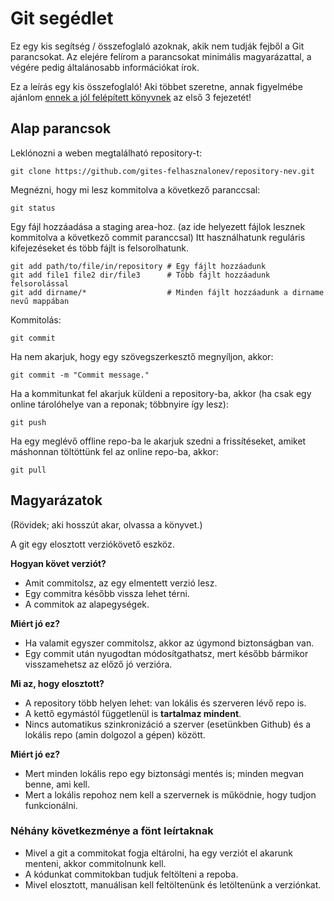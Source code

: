 # Git segédlet

Ez egy kis segítség / összefoglaló azoknak, akik nem tudják fejből a Git parancsokat. Az elejére felírom a parancsokat minimális magyarázattal, a végére pedig általánosabb információkat írok.

Ez a leírás egy kis összefoglaló! Aki többet szeretne, annak figyelmébe ajánlom [ennek a jól felépített könyvnek](https://git-scm.com/book/en/v2) az első 3 fejezetét!

## Alap parancsok

Leklónozni a weben megtalálható repository-t:

```
git clone https://github.com/gites-felhasznalonev/repository-nev.git
``` 

Megnézni, hogy mi lesz kommitolva a következő paranccsal:

```
git status
``` 

Egy fájl hozzáadása a staging area-hoz. (az ide helyezett fájlok lesznek kommitolva a következő commit paranccsal)
Itt használhatunk reguláris kifejezéseket és több fájlt is felsorolhatunk.

```
git add path/to/file/in/repository # Egy fájlt hozzáadunk
git add file1 file2 dir/file3      # Több fájlt hozzáadunk felsorolással
git add dirname/*                  # Minden fájlt hozzáadunk a dirname nevű mappában
```

Kommitolás:

```
git commit
```

Ha nem akarjuk, hogy egy szövegszerkesztő megnyíljon, akkor:

```
git commit -m "Commit message."
```

Ha a kommitunkat fel akarjuk küldeni a repository-ba, akkor (ha csak egy online tárolóhelye van a reponak; többnyire így lesz):

```
git push
```

Ha egy meglévő offline repo-ba le akarjuk szedni a frissítéseket, amiket máshonnan töltöttünk fel az online repo-ba, akkor:

```
git pull
```

## Magyarázatok

(Rövidek; aki hosszút akar, olvassa a könyvet.)

A git egy elosztott verziókövető eszköz.

**Hogyan követ verziót?**

- Amit commitolsz, az egy elmentett verzió lesz.
- Egy commitra később vissza lehet térni.
- A commitok az alapegységek.

**Miért jó ez?**

- Ha valamit egyszer commitolsz, akkor az úgymond biztonságban van.
- Egy commit után nyugodtan módosítgathatsz, mert később bármikor visszamehetsz az előző jó verzióra.

**Mi az, hogy elosztott?**

- A repository több helyen lehet: van lokális és szerveren lévő repo is.
- A kettő egymástól függetlenül is **tartalmaz mindent**.
- Nincs automatikus szinkronizáció a szerver (esetünkben Github) és a lokális repo (amin dolgozol a gépen) között.

**Miért jó ez?**

- Mert minden lokális repo egy biztonsági mentés is; minden megvan benne, ami kell.
- Mert a lokális repohoz nem kell a szervernek is működnie, hogy tudjon funkcionálni.

### Néhány következménye a fönt leírtaknak

- Mivel a git a commitokat fogja eltárolni, ha egy verziót el akarunk menteni, akkor commitolnunk kell.
- A kódunkat commitokban tudjuk feltölteni a repoba.
- Mivel elosztott, manuálisan kell feltöltenünk és letöltenünk a verziónkat.
